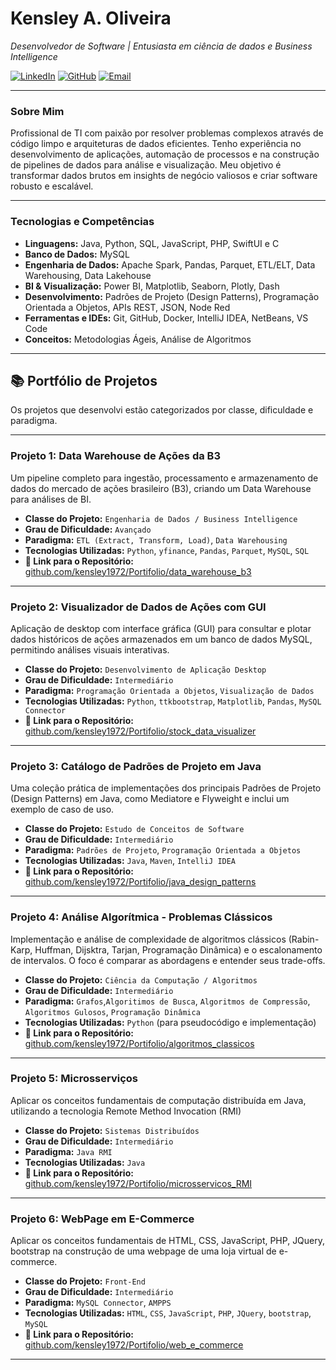 # Kensley A. Oliveira
*Desenvolvedor de Software | Entusiasta em ciência de dados e Business Intelligence*

[![LinkedIn](https://img.shields.io/badge/LinkedIn-0077B5?style=for-the-badge&logo=linkedin&logoColor=white)](https://www.linkedin.com/in/kensley-oliveira-494b9029)
[![GitHub](https://img.shields.io/badge/GitHub-100000?style=for-the-badge&logo=github&logoColor=white)](https://github.com/kensley1972/Portifolio.git)
[![Email](https://img.shields.io/badge/Email-D14836?style=for-the-badge&logo=gmail&logoColor=white)](mailto:kensley.oliveira@outlook.com)

---

### Sobre Mim

Profissional de TI com paixão por resolver problemas complexos através de código limpo e arquiteturas de dados eficientes. 
Tenho experiência no desenvolvimento de aplicações, automação de processos e na construção de pipelines de dados para análise e visualização. 
Meu objetivo é transformar dados brutos em insights de negócio valiosos e criar software robusto e escalável.

---

### Tecnologias e Competências

* **Linguagens:** Java, Python, SQL, JavaScript, PHP, SwiftUI e C
* **Banco de Dados:** MySQL
* **Engenharia de Dados:** Apache Spark, Pandas, Parquet, ETL/ELT, Data Warehousing, Data Lakehouse
* **BI & Visualização:** Power BI, Matplotlib, Seaborn, Plotly, Dash
* **Desenvolvimento:** Padrões de Projeto (Design Patterns), Programação Orientada a Objetos, APIs REST, JSON, Node Red
* **Ferramentas e IDEs:** Git, GitHub, Docker, IntelliJ IDEA, NetBeans, VS Code
* **Conceitos:** Metodologias Ágeis, Análise de Algoritmos

---

## 📚 Portfólio de Projetos

Os projetos que desenvolvi estão categorizados por classe, dificuldade e paradigma.

---

### Projeto 1: Data Warehouse de Ações da B3

Um pipeline completo para ingestão, processamento e armazenamento de dados do mercado de ações brasileiro (B3), criando um Data Warehouse para análises de BI.

* **Classe do Projeto:** `Engenharia de Dados / Business Intelligence`
* **Grau de Dificuldade:** `Avançado`
* **Paradigma:** `ETL (Extract, Transform, Load)`, `Data Warehousing`
* **Tecnologias Utilizadas:** `Python`, `yfinance`, `Pandas`, `Parquet`, `MySQL`, `SQL`
* **🔗 Link para o Repositório:** [github.com/kensley1972/Portifolio/data_warehouse_b3](https://github.com/kensley1972/Portifolio/data_warehouse_b3)

---

### Projeto 2: Visualizador de Dados de Ações com GUI

Aplicação de desktop com interface gráfica (GUI) para consultar e plotar dados históricos de ações armazenados em um banco de dados MySQL, permitindo análises visuais interativas.

* **Classe do Projeto:** `Desenvolvimento de Aplicação Desktop`
* **Grau de Dificuldade:** `Intermediário`
* **Paradigma:** `Programação Orientada a Objetos`, `Visualização de Dados`
* **Tecnologias Utilizadas:** `Python`, `ttkbootstrap`, `Matplotlib`, `Pandas`, `MySQL Connector`
* **🔗 Link para o Repositório:** [github.com/kensley1972/Portifolio/stock_data_visualizer](https://github.com/kensley1972/Portifolio/stock_data_visualizer)

---

### Projeto 3: Catálogo de Padrões de Projeto em Java

Uma coleção prática de implementações dos principais Padrões de Projeto (Design Patterns) em Java, como Mediatore e Flyweight e inclui um exemplo de caso de uso.

* **Classe do Projeto:** `Estudo de Conceitos de Software`
* **Grau de Dificuldade:** `Intermediário`
* **Paradigma:** `Padrões de Projeto`, `Programação Orientada a Objetos`
* **Tecnologias Utilizadas:** `Java`, `Maven`, `IntelliJ IDEA`
* **🔗 Link para o Repositório:** [github.com/kensley1972/Portifolio/java_design_patterns](https://github.com/kensley1972/Portifolio/java_design_patterns)

---

### Projeto 4: Análise Algorítmica - Problemas Clássicos

Implementação e análise de complexidade de algoritmos clássicos (Rabin-Karp, Huffman, Dijsktra, Tarjan, Programação Dinâmica) e o escalonamento de intervalos. O foco é comparar as abordagens e entender seus trade-offs.

* **Classe do Projeto:** `Ciência da Computação / Algoritmos`
* **Grau de Dificuldade:** `Intermediário`
* **Paradigma:** `Grafos`,`Algoritimos de Busca`, `Algoritmos de Compressão`, `Algoritmos Gulosos`, `Programação Dinâmica`
* **Tecnologias Utilizadas:** `Python` (para pseudocódigo e implementação)
* **🔗 Link para o Repositório:** [github.com/kensley1972/Portifolio/algoritmos_classicos](https://github.com/kensley1972/Portifolio/algoritmos_classicos)

---

### Projeto 5: Microsserviços 

Aplicar os conceitos fundamentais de computação distribuída em Java, utilizando a tecnologia Remote Method Invocation (RMI)

* **Classe do Projeto:** `Sistemas Distribuídos`
* **Grau de Dificuldade:** `Intermediário`
* **Paradigma:** `Java RMI`
* **Tecnologias Utilizadas:** `Java`
* **🔗 Link para o Repositório:** [github.com/kensley1972/Portifolio/microsservicos_RMI](https://github.com/kensley1972/Portifolio/microsservicos_RMI)

---

### Projeto 6: WebPage em E-Commerce  

Aplicar os conceitos fundamentais de HTML, CSS, JavaScript, PHP, JQuery, bootstrap na construção de uma webpage  de uma loja virtual de e-commerce.

* **Classe do Projeto:** `Front-End`
* **Grau de Dificuldade:** `Intermediário`
* **Paradigma:** `MySQL Connector`, `AMPPS`
* **Tecnologias Utilizadas:** `HTML`, `CSS`, `JavaScript`, `PHP`, `JQuery`, `bootstrap`, `MySQL`
* **🔗 Link para o Repositório:** [github.com/kensley1972/Portifolio/web_e_commerce](https://github.com/kensley1972/Portifolio/web_e_commerce)

---
